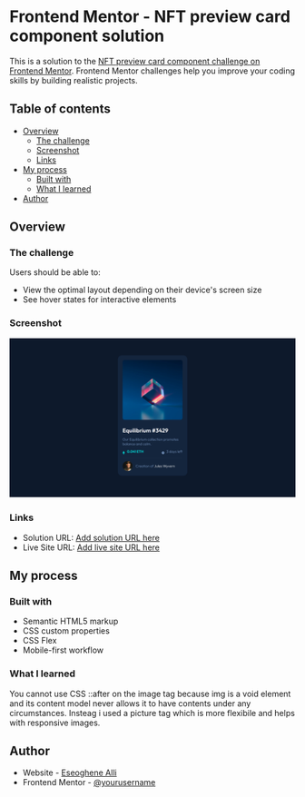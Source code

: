 # Frontend Mentor - NFT preview card component solution

This is a solution to the [NFT preview card component challenge on Frontend Mentor](https://www.frontendmentor.io/challenges/nft-preview-card-component-SbdUL_w0U). Frontend Mentor challenges help you improve your coding skills by building realistic projects.

## Table of contents

- [Overview](#overview)
  - [The challenge](#the-challenge)
  - [Screenshot](#screenshot)
  - [Links](#links)
- [My process](#my-process)
  - [Built with](#built-with)
  - [What I learned](#what-i-learned)
- [Author](#author)

## Overview

### The challenge

Users should be able to:

- View the optimal layout depending on their device's screen size
- See hover states for interactive elements

### Screenshot

![](./screenshot.PNG)

### Links

- Solution URL: [Add solution URL here](https://github.com/EseAlli/frontend-playground/tree/main/fem-nft-preview-card)
- Live Site URL: [Add live site URL here](https://esealli.github.io/frontend-playground/fem-nft-preview-card)

## My process

### Built with

- Semantic HTML5 markup
- CSS custom properties
- CSS Flex
- Mobile-first workflow

### What I learned

You cannot use CSS ::after on the image tag because img is a void element and its content model never allows it to have contents under any circumstances. Insteag i used a picture tag which is more flexibile and helps with responsive images.

## Author

- Website - [Eseoghene Alli](https://esealli.github.io/)
- Frontend Mentor - [@yourusername](https://www.frontendmentor.io/profile/EseAlli)

